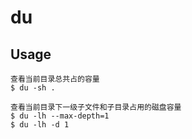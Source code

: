 # du

## Usage

    查看当前目录总共占的容量
    $ du -sh .

    查看当前目录下一级子文件和子目录占用的磁盘容量
    $ du -lh --max-depth=1
    $ du -lh -d 1
